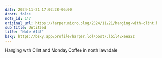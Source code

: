 ```yaml
---
date: 2024-11-21 17:02:28-06:00
draft: false
note_id: 147
original_url: https://harper.micro.blog/2024/11/21/hanging-with-clint.html
sub_title: Untitled
title: "Note #147"
bsky: https://bsky.app/profile/harper.lol/post/3lbil47xeea2z
---
```


Hanging with Clint and Monday Coffee in north lawndale
